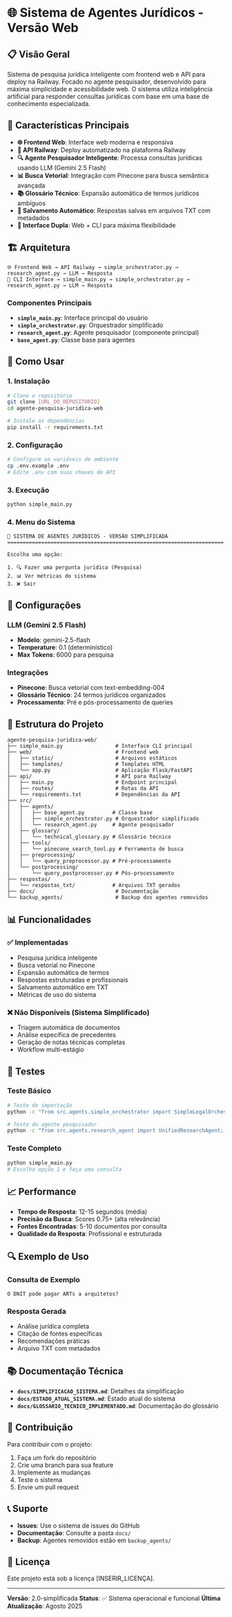 # 🌐 Sistema de Agentes Jurídicos - Versão Web

## 📋 Visão Geral

Sistema de pesquisa jurídica inteligente com frontend web e API para deploy na Railway. Focado no agente pesquisador, desenvolvido para máxima simplicidade e acessibilidade web. O sistema utiliza inteligência artificial para responder consultas jurídicas com base em uma base de conhecimento especializada.

## 🎯 Características Principais

- **🌐 Frontend Web**: Interface web moderna e responsiva
- **🚀 API Railway**: Deploy automatizado na plataforma Railway
- **🔍 Agente Pesquisador Inteligente**: Processa consultas jurídicas usando LLM (Gemini 2.5 Flash)
- **📊 Busca Vetorial**: Integração com Pinecone para busca semântica avançada
- **📚 Glossário Técnico**: Expansão automática de termos jurídicos ambíguos
- **💾 Salvamento Automático**: Respostas salvas em arquivos TXT com metadados
- **🎨 Interface Dupla**: Web + CLI para máxima flexibilidade

## 🏗️ Arquitetura

```
🌐 Frontend Web → API Railway → simple_orchestrator.py → research_agent.py → LLM → Resposta
👤 CLI Interface → simple_main.py → simple_orchestrator.py → research_agent.py → LLM → Resposta
```

### **Componentes Principais**

- **`simple_main.py`**: Interface principal do usuário
- **`simple_orchestrator.py`**: Orquestrador simplificado
- **`research_agent.py`**: Agente pesquisador (componente principal)
- **`base_agent.py`**: Classe base para agentes

## 🚀 Como Usar

### **1. Instalação**
```bash
# Clone o repositório
git clone [URL_DO_REPOSITORIO]
cd agente-pesquisa-juridica-web

# Instale as dependências
pip install -r requirements.txt
```

### **2. Configuração**
```bash
# Configure as variáveis de ambiente
cp .env.example .env
# Edite .env com suas chaves de API
```

### **3. Execução**
```bash
python simple_main.py
```

### **4. Menu do Sistema**
```
🤖 SISTEMA DE AGENTES JURÍDICOS - VERSÃO SIMPLIFICADA
======================================================================

Escolha uma opção:

1. 🔍 Fazer uma pergunta jurídica (Pesquisa)
2. 📊 Ver métricas do sistema
3. ❌ Sair
```

## 🔧 Configurações

### **LLM (Gemini 2.5 Flash)**
- **Modelo**: gemini-2.5-flash
- **Temperature**: 0.1 (determinístico)
- **Max Tokens**: 6000 para pesquisa

### **Integrações**
- **Pinecone**: Busca vetorial com text-embedding-004
- **Glossário Técnico**: 24 termos jurídicos organizados
- **Processamento**: Pré e pós-processamento de queries

## 📁 Estrutura do Projeto

```
agente-pesquisa-juridica-web/
├── simple_main.py                 # Interface CLI principal
├── web/                           # Frontend web
│   ├── static/                    # Arquivos estáticos
│   ├── templates/                 # Templates HTML
│   └── app.py                     # Aplicação Flask/FastAPI
├── api/                           # API para Railway
│   ├── main.py                    # Endpoint principal
│   ├── routes/                    # Rotas da API
│   └── requirements.txt           # Dependências da API
├── src/
│   ├── agents/
│   │   ├── base_agent.py         # Classe base
│   │   ├── simple_orchestrator.py # Orquestrador simplificado
│   │   └── research_agent.py     # Agente pesquisador
│   ├── glossary/
│   │   └── technical_glossary.py # Glossário técnico
│   ├── tools/
│   │   └── pinecone_search_tool.py # Ferramenta de busca
│   ├── preprocessing/
│   │   └── query_preprocessor.py # Pré-processamento
│   └── postprocessing/
│       └── query_postprocessor.py # Pós-processamento
├── respostas/
│   └── respostas_txt/            # Arquivos TXT gerados
├── docs/                          # Documentação
└── backup_agents/                 # Backup dos agentes removidos
```

## 📊 Funcionalidades

### **✅ Implementadas**
- Pesquisa jurídica inteligente
- Busca vetorial no Pinecone
- Expansão automática de termos
- Respostas estruturadas e profissionais
- Salvamento automático em TXT
- Métricas de uso do sistema

### **❌ Não Disponíveis (Sistema Simplificado)**
- Triagem automática de documentos
- Análise específica de precedentes
- Geração de notas técnicas completas
- Workflow multi-estágio

## 🧪 Testes

### **Teste Básico**
```bash
# Teste de importação
python -c "from src.agents.simple_orchestrator import SimpleLegalOrchestrator; print('✅ OK')"

# Teste do agente pesquisador
python -c "from src.agents.research_agent import UnifiedResearchAgent; print('✅ OK')"
```

### **Teste Completo**
```bash
python simple_main.py
# Escolha opção 1 e faça uma consulta
```

## 📈 Performance

- **Tempo de Resposta**: 12-15 segundos (média)
- **Precisão da Busca**: Scores 0.75+ (alta relevância)
- **Fontes Encontradas**: 5-10 documentos por consulta
- **Qualidade da Resposta**: Profissional e estruturada

## 🔍 Exemplo de Uso

### **Consulta de Exemplo**
```
O DNIT pode pagar ARTs a arquitetos?
```

### **Resposta Gerada**
- Análise jurídica completa
- Citação de fontes específicas
- Recomendações práticas
- Arquivo TXT com metadados

## 📚 Documentação Técnica

- **`docs/SIMPLIFICACAO_SISTEMA.md`**: Detalhes da simplificação
- **`docs/ESTADO_ATUAL_SISTEMA.md`**: Estado atual do sistema
- **`docs/GLOSSARIO_TECNICO_IMPLEMENTADO.md`**: Documentação do glossário

## 🤝 Contribuição

Para contribuir com o projeto:

1. Faça um fork do repositório
2. Crie uma branch para sua feature
3. Implemente as mudanças
4. Teste o sistema
5. Envie um pull request

## 📞 Suporte

- **Issues**: Use o sistema de issues do GitHub
- **Documentação**: Consulte a pasta `docs/`
- **Backup**: Agentes removidos estão em `backup_agents/`

## 📄 Licença

Este projeto está sob a licença [INSERIR_LICENÇA].

---

**Versão**: 2.0-simplificada
**Status**: ✅ Sistema operacional e funcional
**Última Atualização**: Agosto 2025
